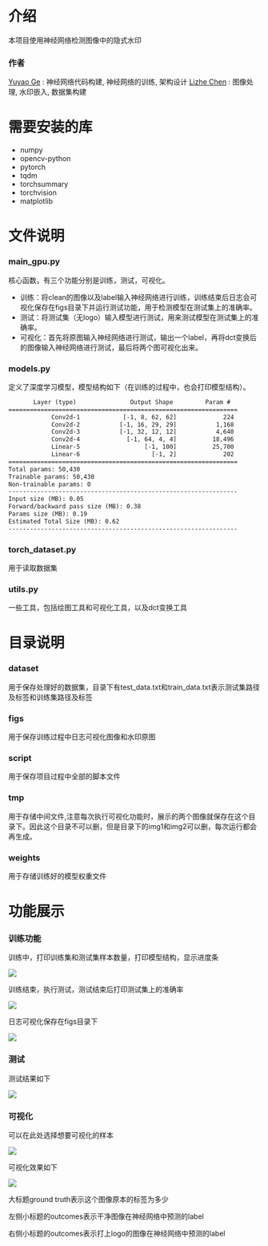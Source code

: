 # 介绍
本项目使用神经网络检测图像中的隐式水印
### 作者
[Yuyao Ge](https://github.com/GeYuYao-hub) : 神经网络代码构建, 神经网络的训练, 架构设计
[Lizhe Chen](https://github.com/574118090) : 图像处理, 水印嵌入, 数据集构建

# 需要安装的库

* numpy 
* opencv-python
* pytorch
* tqdm
* torchsummary
* torchvision
* matplotlib

# 文件说明

### main_gpu.py

核心函数，有三个功能分别是训练，测试，可视化。

* 训练：将clean的图像以及label输入神经网络进行训练，训练结束后日志会可视化保存在figs目录下并运行测试功能，用于检测模型在测试集上的准确率。
* 测试：将测试集（无logo）输入模型进行测试，用来测试模型在测试集上的准确率。
* 可视化：首先将原图输入神经网络进行测试，输出一个label，再将dct变换后的图像输入神经网络进行测试，最后将两个图可视化出来。

### models.py

定义了深度学习模型，模型结构如下（在训练的过程中，也会打印模型结构）。

```txt
       Layer (type)               Output Shape         Param #
================================================================
            Conv2d-1            [-1, 8, 62, 62]             224
            Conv2d-2           [-1, 16, 29, 29]           1,168
            Conv2d-3           [-1, 32, 12, 12]           4,640
            Conv2d-4             [-1, 64, 4, 4]          18,496
            Linear-5                  [-1, 100]          25,700
            Linear-6                    [-1, 2]             202
================================================================
Total params: 50,430
Trainable params: 50,430
Non-trainable params: 0
----------------------------------------------------------------
Input size (MB): 0.05
Forward/backward pass size (MB): 0.38
Params size (MB): 0.19
Estimated Total Size (MB): 0.62
----------------------------------------------------------------
```

### torch_dataset.py

用于读取数据集

### utils.py

一些工具，包括绘图工具和可视化工具，以及dct变换工具

# 目录说明

### dataset

用于保存处理好的数据集，目录下有test_data.txt和train_data.txt表示测试集路径及标签和训练集路径及标签

###  figs

用于保存训练过程中日志可视化图像和水印原图

### script

用于保存项目过程中全部的脚本文件

### tmp

用于存储中间文件,注意每次执行可视化功能时，展示的两个图像就保存在这个目录下。因此这个目录不可以删，但是目录下的img1和img2可以删，每次运行都会再生成。

### weights

用于存储训练好的模型权重文件
# 功能展示

### 训练功能

训练中，打印训练集和测试集样本数量，打印模型结构，显示进度条

![](D:/Project/Watermark_detection/figs/2.png)

训练结束，执行测试，测试结束后打印测试集上的准确率

![](D:/Project/Watermark_detection/figs/3.png)

日志可视化保存在figs目录下

![](D:/Project/Watermark_detection/figs/log.png)

### 测试

测试结果如下

![](D:/Project/Watermark_detection/figs/4.png)

### 可视化

可以在此处选择想要可视化的样本

![](D:/Project/Watermark_detection/figs/5.png)

可视化效果如下

![](D:/Project/Watermark_detection/figs/1.png)

大标题ground truth表示这个图像原本的标签为多少

左侧小标题的outcomes表示干净图像在神经网络中预测的label

右侧小标题的outcomes表示打上logo的图像在神经网络中预测的label